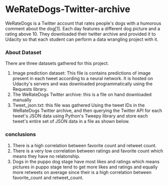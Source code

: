 # WeRateDogs-Twitter-archive
WeRateDogs is a Twitter account that rates people's dogs with a humorous comment about the dog[1]. Each day features a different dog picture and a rating above 10. They downloaded their twitter archive and provided it to Udacity so that each student can perform a data wrangling project with it.
### About Dataset
There are three datasets gathered for this project. 
1. Image prediction dataset: This file is contains predictions of image present in each tweet according to a neural network. It is hosted on Udacity's servers and was downloaded programmatically using the Requests library.
2. The WeRateDogs Twitter archive: this is a file on hand downloaded manually
3. Tweet_json.txt: this file was gathered Using the tweet IDs in the WeRateDogs Twitter archive, and then querying the Twitter API for each tweet's JSON data using Python's Tweepy library and store each tweet's entire set of JSON data in a file as shown below.
### conclusions
1. There is a high correlation between favorite count and retweet count.
2. There is a very low correlation between ratings and favorite count which means they have no relatonship.
3. Dogs in the puppo dog stage have most likes and ratings which means pictures in puppo stage tend to get more likes and ratings and equally more retweets on average since their is a high correlation between favorite_count and retweet_count.

